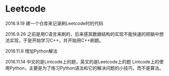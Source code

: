 # Leetcode
2016.9.19
建一个仓库来记录刷Leetcode时的代码


2016.9.26
之前是用C语言来刷的，后来感其数据结构的实现不能快速的把脑中想法实现，于是开始学习C++，并开始用C++刷题。

2016.11.8
增加Python解法

2016.11.14
中文的是Lintcode上的题，英文的是Leetcode上的题
Lintcode上的使用Python，主要是为了练习Python语法和它的解决问题的小技巧，而不是算法。
